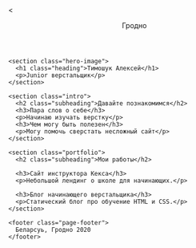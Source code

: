 <<!DOCTYPE html>
<html lang="ru">
  <head>
    <meta charset="UTF-8">
    <link rel="stylesheet" href="outlines.css">
    <title>Портфолио Junior верстальщика</title>
  </head>

  <body>
    <header class="page-header">
      Гродно
    </header>

    <section class="hero-image">
      <h1 class="heading">Тимошук Алексей</h1>
      <p>Junior верстальщик</p>
    </section>

    <section class="intro">
      <h2 class="subheading">Давайте познакомимся</h2>
      <h3>Пара слов о себе</h3>
      <p>Начинаю изучать верстку</p>
      <h3>Чем могу быть полезен</h3>
      <p>Могу помочь сверстать несложный сайт</p>
    </section>

    <section class="portfolio">
      <h2 class="subheading">Мои работы</h2>

      <h3>Сайт инструктора Кекса</h3>
      <p>Небольшой лендинг о школе для начинающих.</p>

      <h3>Блог начинающего верстальщика</h3>
      <p>Статический блог про обучение HTML и CSS.</p>
    </section>

    <footer class="page-footer">
      Беларсуь, Гродно 2020
    </footer>
  </body>
</html>
